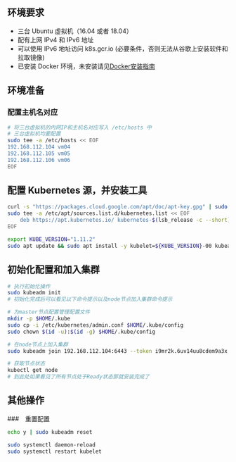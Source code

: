 ## 环境要求
- 三台 Ubuntu 虚拟机（16.04 或者 18.04）
- 配有上网 IPv4 和 IPv6 地址
- 可以使用 IPv6 地址访问 k8s.gcr.io (必要条件，否则无法从谷歌上安装软件和拉取镜像)
- 已安装 Docker 环境，未安装请见[Docker安装指南](docker.md)

## 环境准备

### 配置主机名对应

```bash
# 将三台虚拟机的内网IP和主机名对应写入 /etc/hosts 中
# 三台虚拟机均要配置
sudo tee -a /etc/hosts << EOF
192.168.112.104 vm04
192.168.112.105 vm05 
192.168.112.106 vm06 
EOF
```

## 配置 Kubernetes 源，并安装工具

```bash
curl -s "https://packages.cloud.google.com/apt/doc/apt-key.gpg" | sudo apt-key add -
sudo tee -a /etc/apt/sources.list.d/kubernetes.list << EOF
    deb https://apt.kubernetes.io/ kubernetes-$(lsb_release -c --short) main
EOF

export KUBE_VERSION="1.11.2"
sudo apt update && sudo apt install -y kubelet=${KUBE_VERSION}-00 kubeadm=${KUBE_VERSION}-00 kubectl=${KUBE_VERSION}-00
```


## 初始化配置和加入集群

```bash
# 执行初始化操作
sudo kubeadm init
# 初始化完成后可以看见以下命令提示以及node节点加入集群命令提示

# 为master节点配置管理配置文件
mkdir -p $HOME/.kube
sudo cp -i /etc/kubernetes/admin.conf $HOME/.kube/config
sudo chown $(id -u):$(id -g) $HOME/.kube/config

# 在node节点上加入集群
sudo kubeadm join 192.168.112.104:6443 --token i9mr2k.6uv14uu8cdem9a3x --discovery-token-ca-cert-hash sha256:2005aa069e585a5e4bcf275d9aa4b55439ff70f2a30cc869b43a785a6a2eafb7

# 获取节点状态
kubectl get node
# 到此处如果看见了所有节点处于Ready状态那就安装完成了
```

## 其他操作

###　重置配置

```bash
echo y | sudo kubeadm reset

sudo systemctl daemon-reload
sudo systemctl restart kubelet
```